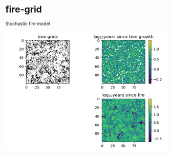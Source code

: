 # fire-grid

Stochastic fire model

![A sample distribution of trees, age of trees, and time since fire in each grid cell.](./grid_2d.png)
